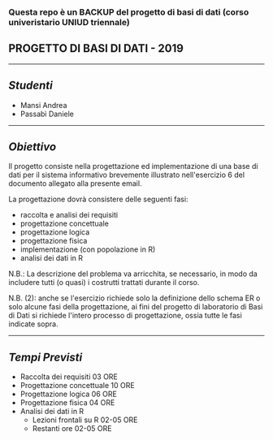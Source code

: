 ### Questa repo è un BACKUP del progetto di basi di dati (corso univeristario UNIUD triennale)


## **PROGETTO DI BASI DI DATI - 2019**

---

## *Studenti*
- Mansi Andrea
- Passabì Daniele

---

## *Obiettivo*
Il progetto consiste nella progettazione ed implementazione di una base di dati per il sistema informativo brevemente illustrato nell'esercizio 6 del documento allegato alla presente email.

La progettazione dovrà consistere delle seguenti fasi:

 - raccolta e analisi dei requisiti
 - progettazione concettuale
 - progettazione logica
 - progettazione fisica
 - implementazione (con popolazione in R)
 - analisi dei dati in R

N.B.: La descrizione del problema va arricchita, se necessario, in modo da includere tutti (o quasi) i costrutti trattati durante il corso.

N.B. (2): anche se l'esercizio richiede solo la definizione dello schema ER o solo alcune fasi della progettazione, 
ai fini del progetto di laboratorio di Basi di Dati si richiede l'intero processo di progettazione, ossia tutte le fasi indicate sopra.

---

## *Tempi Previsti*
 - Raccolta dei requisiti 	03 ORE
 - Progettazione concettuale	10 ORE
 - Progettazione logica 	06 ORE
 - Progettazione fisica		04 ORE
 - Analisi dei dati in R 	
    - Lezioni frontali su R	02-05 ORE
    - Restanti ore		02-05 ORE
 
